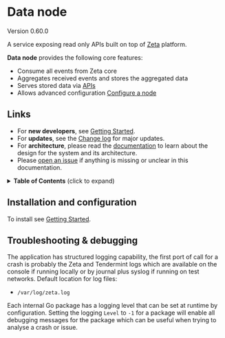 # Data node

Version 0.60.0

A service exposing read only APIs built on top of [Zeta](https://github.com/zetaprotocol/zeta) platform.

**Data node** provides the following core features:

- Consume all events from Zeta core
- Aggregates received events and stores the aggregated data
- Serves stored data via [APIs](#apis)
- Allows advanced configuration [Configure a node](#configuration)

## Links

- For **new developers**, see [Getting Started](../GETTING_STARTED.md).
- For **updates**, see the [Change log](../CHANGELOG.md) for major updates.
- For **architecture**, please read the [documentation](docs/index.md) to learn about the design for the system and its architecture.
- Please [open an issue](https://github.com/zetaprotocol/data-node/issues/new) if anything is missing or unclear in this documentation.

<details>
  <summary><strong>Table of Contents</strong> (click to expand)</summary>

<!-- toc -->

- [Data node](#data-node)
  - [Links](#links)
  - [Installation and configuration](#installation-and-configuration)
  - [Troubleshooting & debugging](#troubleshooting--debugging)

<!-- tocstop -->

</details>

## Installation and configuration

To install see [Getting Started](https://docs.zeta.xyz/mainnet/node-operators/setup-datanode).

## Troubleshooting & debugging

The application has structured logging capability, the first port of call for a crash is probably the Zeta and Tendermint logs which are available on the console if running locally or by journal plus syslog if running on test networks. Default location for log files:

* `/var/log/zeta.log`

Each internal Go package has a logging level that can be set at runtime by configuration. Setting the logging `Level` to `-1` for a package will enable all debugging messages for the package which can be useful when trying to analyse a crash or issue.
